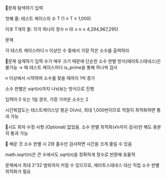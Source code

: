 📍문제 탐색하기
입력

첫째 줄: 테스트 케이스의 수 T (1 ≤ T ≤ 1,000)

이후 T개의 줄: 각각 하나의 정수 n (0 ≤ n ≤ 4,294,967,295)

문제

각 테스트 케이스마다 n 이상인 수 중에서 가장 작은 소수를 출력하라

📍문제 설계하기
입력 수가 매우 크기 때문에 단순한 소수 판별 방식(에라토스테네스)은 불가능
→ 매 테스트 케이스마다 is_prime을 통해 하나씩 검사

n 이상에서 시작하여 소수를 찾을 때까지 1씩 증가

소수 판별은 sqrt(n)까지 나눠보는 방식으로 진행

입력이 0 또는 1일 경우, 가장 가까운 소수는 2

시간복잡도는 테스트케이스당 평균 O(√n), 최대 1,000번이므로 적절히 최적화하면 통과 가능

📍시도 회차 수정 사항 (Optional)
없었음. 소수 판별 최적화(√n까지 검사)만 해도 충분히 통과 가능

🥕 배운 것
소수 판별 시 2와 홀수만 검사하면 시간을 크게 줄일 수 있음

math.isqrt(n)은 큰 수에서도 sqrt(n)을 정확하게 정수로 반환해 효율적

문제에서 최대 2^32 범위까지 커질 수 있으므로, 에라토스테네스 대신 직접 소수 판별 최적화가 필요

